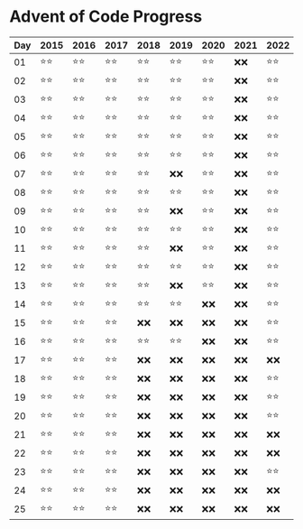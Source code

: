 # Advent of Code Progress

| Day | 2015 | 2016 | 2017 | 2018 | 2019 | 2020 | 2021 | 2022 | 2023 | 2024 |
|-----|------|------|------|------|------|------|------|------|------|------|
| 01  | ⭐⭐   | ⭐⭐   | ⭐⭐   | ⭐⭐   | ⭐⭐   | ⭐⭐   | ❌❌   | ⭐⭐   | ⭐⭐   | ⭐⭐   |
| 02  | ⭐⭐   | ⭐⭐   | ⭐⭐   | ⭐⭐   | ⭐⭐   | ⭐⭐   | ❌❌   | ⭐⭐   | ⭐⭐   | ⭐⭐   |
| 03  | ⭐⭐   | ⭐⭐   | ⭐⭐   | ⭐⭐   | ⭐⭐   | ⭐⭐   | ❌❌   | ⭐⭐   | ⭐⭐   | ⭐⭐   |
| 04  | ⭐⭐   | ⭐⭐   | ⭐⭐   | ⭐⭐   | ⭐⭐   | ⭐⭐   | ❌❌   | ⭐⭐   | ⭐⭐   | ⭐⭐   |
| 05  | ⭐⭐   | ⭐⭐   | ⭐⭐   | ⭐⭐   | ⭐⭐   | ⭐⭐   | ❌❌   | ⭐⭐   | ⭐⭐   | ⭐⭐   |
| 06  | ⭐⭐   | ⭐⭐   | ⭐⭐   | ⭐⭐   | ⭐⭐   | ⭐⭐   | ❌❌   | ⭐⭐   | ⭐⭐   | ⭐⭐   |
| 07  | ⭐⭐   | ⭐⭐   | ⭐⭐   | ⭐⭐   | ❌❌   | ⭐⭐   | ❌❌   | ⭐⭐   | ⭐⭐   | ⭐⭐   |
| 08  | ⭐⭐   | ⭐⭐   | ⭐⭐   | ⭐⭐   | ⭐⭐   | ⭐⭐   | ❌❌   | ⭐⭐   | ⭐⭐   | ⭐⭐   |
| 09  | ⭐⭐   | ⭐⭐   | ⭐⭐   | ⭐⭐   | ❌❌   | ⭐⭐   | ❌❌   | ⭐⭐   | ⭐⭐   | ⭐⭐   |
| 10  | ⭐⭐   | ⭐⭐   | ⭐⭐   | ⭐⭐   | ⭐⭐   | ⭐⭐   | ❌❌   | ⭐⭐   | ⭐⭐   | ❌❌   |
| 11  | ⭐⭐   | ⭐⭐   | ⭐⭐   | ⭐⭐   | ❌❌   | ⭐⭐   | ❌❌   | ⭐⭐   | ⭐⭐   | ❌❌   |
| 12  | ⭐⭐   | ⭐⭐   | ⭐⭐   | ⭐⭐   | ⭐⭐   | ⭐⭐   | ❌❌   | ⭐⭐   | ⭐⭐   | ❌❌   |
| 13  | ⭐⭐   | ⭐⭐   | ⭐⭐   | ⭐⭐   | ❌❌   | ⭐⭐   | ❌❌   | ⭐⭐   | ⭐⭐   | ❌❌   |
| 14  | ⭐⭐   | ⭐⭐   | ⭐⭐   | ⭐⭐   | ⭐⭐   | ❌❌   | ❌❌   | ⭐⭐   | ⭐⭐   | ❌❌   |
| 15  | ⭐⭐   | ⭐⭐   | ⭐⭐   | ❌❌   | ❌❌   | ❌❌   | ❌❌   | ⭐⭐   | ⭐⭐   | ❌❌   |
| 16  | ⭐⭐   | ⭐⭐   | ⭐⭐   | ⭐⭐   | ⭐⭐   | ❌❌   | ❌❌   | ⭐⭐   | ⭐⭐   | ❌❌   |
| 17  | ⭐⭐   | ⭐⭐   | ⭐⭐   | ❌❌   | ❌❌   | ❌❌   | ❌❌   | ❌❌   | ⭐⭐   | ❌❌   |
| 18  | ⭐⭐   | ⭐⭐   | ⭐⭐   | ❌❌   | ❌❌   | ❌❌   | ❌❌   | ⭐⭐   | ⭐⭐   | ❌❌   |
| 19  | ⭐⭐   | ⭐⭐   | ⭐⭐   | ❌❌   | ❌❌   | ❌❌   | ❌❌   | ⭐⭐   | ❌❌   | ❌❌   |
| 20  | ⭐⭐   | ⭐⭐   | ⭐⭐   | ❌❌   | ❌❌   | ❌❌   | ❌❌   | ⭐⭐   | ❌❌   | ❌❌   |
| 21  | ⭐⭐   | ⭐⭐   | ⭐⭐   | ❌❌   | ❌❌   | ❌❌   | ❌❌   | ❌❌   | ⭐⭐   | ❌❌   |
| 22  | ⭐⭐   | ⭐⭐   | ⭐⭐   | ❌❌   | ❌❌   | ❌❌   | ❌❌   | ❌❌   | ⭐⭐   | ❌❌   |
| 23  | ⭐⭐   | ⭐⭐   | ⭐⭐   | ❌❌   | ❌❌   | ❌❌   | ❌❌   | ⭐⭐   | ⭐⭐   | ❌❌   |
| 24  | ⭐⭐   | ⭐⭐   | ⭐⭐   | ❌❌   | ❌❌   | ❌❌   | ❌❌   | ❌❌   | ⭐⭐   | ❌❌   |
| 25  | ⭐⭐   | ⭐⭐   | ⭐⭐   | ❌❌   | ❌❌   | ❌❌   | ❌❌   | ❌❌   | ⭐⭐   | ❌❌   |
